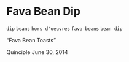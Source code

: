# Fava Bean Dip

`dip` `beans` `hors d'oeuvres` `fava beans` `bean dip`

“Fava Bean Toasts”

Quinciple June 30, 2014
